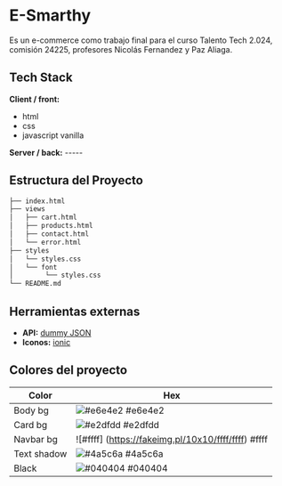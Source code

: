 # E-Smarthy

Es un e-commerce como trabajo final para el curso Talento Tech 2.024, comisión 24225, profesores Nicolás Fernandez y Paz Aliaga.

## Tech Stack

**Client / front:**

- html
- css
- javascript vanilla

**Server / back:** -----

## Estructura del Proyecto

```bash
├── index.html
├── views
│   ├── cart.html
│   ├── products.html
│   ├── contact.html
│   └── error.html
├── styles
│   └── styles.css
│   └── font
│        └── styles.css
└── README.md

```

## Herramientas externas

- **API:** [dummy JSON](https://dummyjson.com/)
- **Iconos:** [ionic](https://ionic.io/ionicons)

## Colores del proyecto

| Color       | Hex                                                        |
| ----------- | ---------------------------------------------------------- |
| Body bg     | ![#e6e4e2](https://fakeimg.pl/10x10/e6e4e2/e6e4e2) #e6e4e2 |
| Card bg     | ![#e2dfdd](https://fakeimg.pl/10x10/e2dfdd/e2dfdd) #e2dfdd |
| Navbar bg   | ![#ffff] (https://fakeimg.pl/10x10/ffff/ffff) #ffff        |
| Text shadow | ![#4a5c6a](https://fakeimg.pl/10x10/4a5c6a/4a5c6a) #4a5c6a |
| Black       | ![#040404](https://fakeimg.pl/10x10/040404/040404) #040404 |

